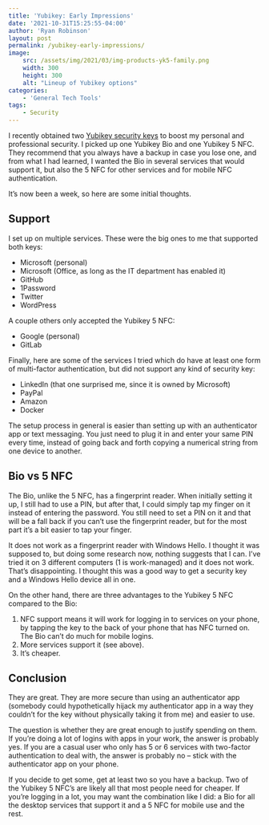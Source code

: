 ```yaml
---
title: 'Yubikey: Early Impressions'
date: '2021-10-31T15:25:55-04:00'
author: 'Ryan Robinson'
layout: post
permalink: /yubikey-early-impressions/
image: 
    src: /assets/img/2021/03/img-products-yk5-family.png
    width: 300
    height: 300
    alt: "Lineup of Yubikey options"
categories:
    - 'General Tech Tools'
tags:
    - Security
---
```


I recently obtained two [Yubikey security keys](https://www.yubico.com/) to boost my personal and professional security. I picked up one Yubikey Bio and one Yubikey 5 NFC. They recommend that you always have a backup in case you lose one, and from what I had learned, I wanted the Bio in several services that would support it, but also the 5 NFC for other services and for mobile NFC authentication.

It’s now been a week, so here are some initial thoughts.

## Support

I set up on multiple services. These were the big ones to me that supported both keys:

- Microsoft (personal)
- Microsoft (Office, as long as the IT department has enabled it)
- GitHub
- 1Password
- Twitter
- WordPress

A couple others only accepted the Yubikey 5 NFC:

- Google (personal)
- GitLab

Finally, here are some of the services I tried which do have at least one form of multi-factor authentication, but did not support any kind of security key:

- LinkedIn (that one surprised me, since it is owned by Microsoft)
- PayPal
- Amazon
- Docker

The setup process in general is easier than setting up with an authenticator app or text messaging. You just need to plug it in and enter your same PIN every time, instead of going back and forth copying a numerical string from one device to another.

## Bio vs 5 NFC

The Bio, unlike the 5 NFC, has a fingerprint reader. When initially setting it up, I still had to use a PIN, but after that, I could simply tap my finger on it instead of entering the password. You still need to set a PIN on it and that will be a fall back if you can’t use the fingerprint reader, but for the most part it’s a bit easier to tap your finger.

It does not work as a fingerprint reader with Windows Hello. I thought it was supposed to, but doing some research now, nothing suggests that I can. I’ve tried it on 3 different computers (1 is work-managed) and it does not work. That’s disappointing. I thought this was a good way to get a security key and a Windows Hello device all in one.

On the other hand, there are three advantages to the Yubikey 5 NFC compared to the Bio:

1. NFC support means it will work for logging in to services on your phone, by tapping the key to the back of your phone that has NFC turned on. The Bio can’t do much for mobile logins.
2. More services support it (see above).
3. It’s cheaper.

## Conclusion

They are great. They are more secure than using an authenticator app (somebody could hypothetically hijack my authenticator app in a way they couldn’t for the key without physically taking it from me) and easier to use.

The question is whether they are great enough to justify spending on them. If you’re doing a lot of logins with apps in your work, the answer is probably yes. If you are a casual user who only has 5 or 6 services with two-factor authentication to deal with, the answer is probably no – stick with the authenticator app on your phone.

If you decide to get some, get at least two so you have a backup. Two of the Yubikey 5 NFC’s are likely all that most people need for cheaper. If you’re logging in a lot, you may want the combination like I did: a Bio for all the desktop services that support it and a 5 NFC for mobile use and the rest.
